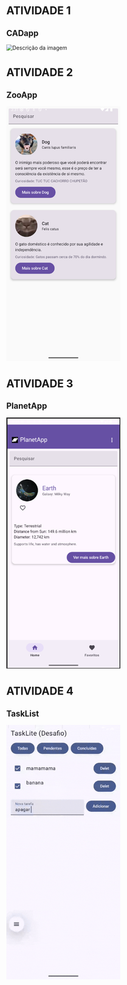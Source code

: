 # ATIVIDADE 1
## CADapp



<img src="https://github.com/user-attachments/assets/592a9c87-887d-47d3-913d-4c226c79673a" alt="Descrição da imagem" width="300" />

# ATIVIDADE 2 
## ZooApp
<img src="\ZooApp\Screenshot_20250515_003206.png" alt="Descrição da imagem" width="300" />

# ATIVIDADE 3
## PlanetApp
<img src="\PlanetApp\qwopdjq230.png" alt="Descrição da imagem" width="300" />

# ATIVIDADE 4
## TaskList
<img src="\TaskLite\Screen_recording_20250524_192840.gif" alt="Descrição da imagem" width="300" />


